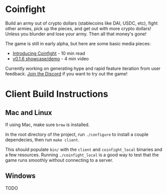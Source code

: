 # Coinfight

Build an army out of crypto dollars (stablecoins like DAI, USDC, etc), fight other armies, pick up the pieces, and get out with more crypto dollars! Unless you blunder and lose your army. Then all that money's gone!

The game is still in early alpha, but here are some basic media pieces:

* [Introducing Coinfight](https://medium.com/@coinop.logan/introducing-coinfight-db55c3f918ed) - 10 min read
* [v0.1.6 showcase/demo](https://youtu.be/QRzH7jZX7B4) - 4 min video

Currently working on generating hype and rapid feature iteration from user feedback. [Join the Discord](https://discord.gg/hdhCbCqf5m) if you want to try out the game!

# Client Build Instructions

## Mac and Linux

If using Mac, make sure `brew` is installed.

In the root directory of the project, run `./configure` to install a couple dependecies, then run `make client`.

This should populate `bin/` with the `client` and `coinfight_local` binaries and a few resources. Running `./coinfight_local` is a good way to test that the game runs smoothly without connecting to a server.

## Windows

TODO
